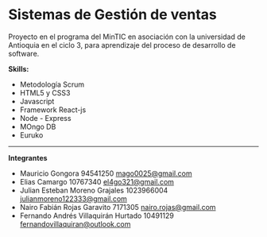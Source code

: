 # **Sistemas de Gestión de ventas**

Proyecto en el programa del MinTIC en asociación con la universidad de Antioquia en el ciclo 3, para aprendizaje del proceso de desarrollo de software.

**Skills:**

- Metodología Scrum
- HTML5 y CSS3
- Javascript
- Framework React-js
- Node - Express
- MOngo DB
- Euruko

---

**Integrantes**

- Mauricio Gongora 94541250 mago0025@gmail.com
- Elias Camargo 10767340 el4go321@gmail.com
- Julian Esteban Moreno Grajales 1023966004 julianmoreno122333@gmail.com
- Nairo Fabián Rojas Garavito 7171305 nairo.rojas@gmail.com
- Fernando Andrés Villaquirán Hurtado 10491129 fernandovillaquiran@outlook.com
